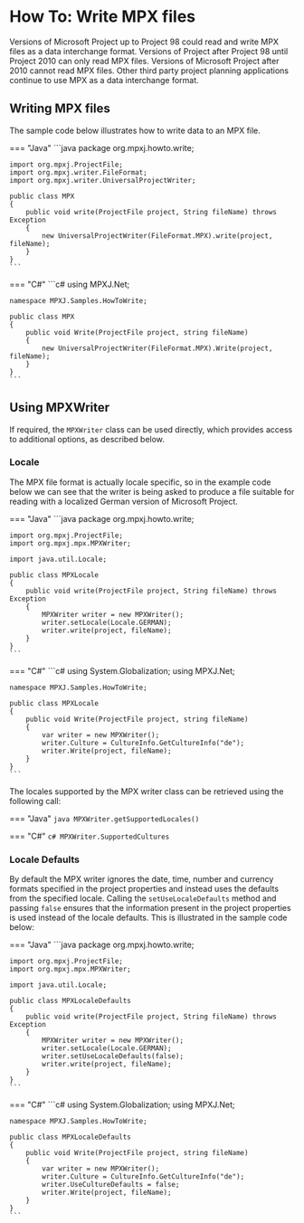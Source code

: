 # How To: Write MPX files
Versions of Microsoft Project up to Project 98 could read and write MPX files as
a data interchange format. Versions of Project after Project 98 until Project
2010 can only read MPX files. Versions of Microsoft Project after 2010 cannot
read MPX files. Other third party project planning applications continue to use
MPX as a data interchange format.

## Writing MPX files
The sample code below illustrates how to write data to an MPX file.

=== "Java"
	```java
	package org.mpxj.howto.write;
	
	import org.mpxj.ProjectFile;
	import org.mpxj.writer.FileFormat;
	import org.mpxj.writer.UniversalProjectWriter;
	
	public class MPX
	{
		public void write(ProjectFile project, String fileName) throws Exception
		{
			new UniversalProjectWriter(FileFormat.MPX).write(project, fileName);
		}
	}
	```

=== "C#"
	```c#
	using MPXJ.Net;
	
	namespace MPXJ.Samples.HowToWrite;
	
	public class MPX
	{
		public void Write(ProjectFile project, string fileName)
		{
			new UniversalProjectWriter(FileFormat.MPX).Write(project, fileName);
		}
	}
	```

## Using MPXWriter
If required, the `MPXWriter` class can be used directly, which provides access
to additional options, as described below.

### Locale
The MPX file format is actually locale specific, so in the example code below we
can see that the writer is being asked to produce a file suitable for reading
with a localized German version of Microsoft Project.


=== "Java"
	```java
	package org.mpxj.howto.write;
	
	import org.mpxj.ProjectFile;
	import org.mpxj.mpx.MPXWriter;
	
	import java.util.Locale;
	
	public class MPXLocale
	{
		public void write(ProjectFile project, String fileName) throws Exception
		{
			MPXWriter writer = new MPXWriter();
			writer.setLocale(Locale.GERMAN);
			writer.write(project, fileName);
		}
	}
	```

=== "C#"
	```c#
	using System.Globalization;
	using MPXJ.Net;
	
	namespace MPXJ.Samples.HowToWrite;
	
	public class MPXLocale
	{
		public void Write(ProjectFile project, string fileName)
		{
			var writer = new MPXWriter();
			writer.Culture = CultureInfo.GetCultureInfo("de");
			writer.Write(project, fileName);
		}
	}
	```

The locales supported by the MPX writer class can be retrieved using
the following call:

=== "Java"
	```java
	MPXWriter.getSupportedLocales()
	```

=== "C#"
	```c#
	MPXWriter.SupportedCultures
	```

### Locale Defaults
By default the MPX writer ignores the date, time, number and currency formats
specified in the project properties and instead uses the defaults from the
specified locale. Calling the `setUseLocaleDefaults` method and passing `false`
ensures that the information present in the project properties is used instead
of the locale defaults. This is illustrated in the sample code below:

=== "Java"
	```java
	package org.mpxj.howto.write;
	
	import org.mpxj.ProjectFile;
	import org.mpxj.mpx.MPXWriter;
	
	import java.util.Locale;
	
	public class MPXLocaleDefaults
	{
		public void write(ProjectFile project, String fileName) throws Exception
		{
			MPXWriter writer = new MPXWriter();
			writer.setLocale(Locale.GERMAN);
			writer.setUseLocaleDefaults(false);
			writer.write(project, fileName);
		}
	}
	```

=== "C#"
	```c#
	using System.Globalization;
	using MPXJ.Net;
	
	namespace MPXJ.Samples.HowToWrite;
	
	public class MPXLocaleDefaults
	{
		public void Write(ProjectFile project, string fileName)
		{
			var writer = new MPXWriter();
			writer.Culture = CultureInfo.GetCultureInfo("de");
			writer.UseCultureDefaults = false;
			writer.Write(project, fileName);
		}
	}
	```
